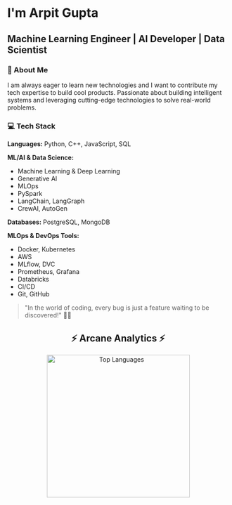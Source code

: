 # I'm Arpit Gupta
## Machine Learning Engineer | AI Developer | Data Scientist

### 🚀 About Me
I am always eager to learn new technologies and I want to contribute my tech expertise to build cool products. Passionate about building intelligent systems and leveraging cutting-edge technologies to solve real-world problems.

### 💻 Tech Stack

**Languages:** Python, C++, JavaScript, SQL

**ML/AI & Data Science:**
- Machine Learning & Deep Learning
- Generative AI
- MLOps
- PySpark
- LangChain, LangGraph
- CrewAI, AutoGen

**Databases:** PostgreSQL, MongoDB

**MLOps & DevOps Tools:**
- Docker, Kubernetes
- AWS
- MLflow, DVC
- Prometheus, Grafana
- Databricks
- CI/CD
- Git, GitHub

> "In the world of coding, every bug is just a feature waiting to be discovered!" 🐛✨

<div align="center">
  <h2>⚡ Arcane Analytics ⚡</h2>
  
  <img width="325" align="center" src="https://github-readme-stats.vercel.app/api/top-langs/?username=iam-arpitgupta&hide=HTML&langs_count=8&layout=compact&theme=react&border_radius=10&size_weight=0.5&count_weight=0.5&exclude_repo=github-readme-stats" alt="Top Languages" />
</div>

